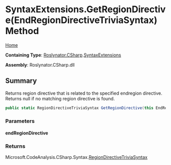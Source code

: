 <a name="_top"></a>

# SyntaxExtensions\.GetRegionDirective\(EndRegionDirectiveTriviaSyntax\) Method

[Home](../../../../README.md#_top)

**Containing Type**: [Roslynator.CSharp](../../README.md#_top)\.[SyntaxExtensions](../README.md#_top)

**Assembly**: Roslynator\.CSharp\.dll

## Summary

Returns region directive that is related to the specified endregion directive\. Returns null if no matching region directive is found\.

```csharp
public static RegionDirectiveTriviaSyntax GetRegionDirective(this EndRegionDirectiveTriviaSyntax endRegionDirective)
```

### Parameters

#### endRegionDirective

### Returns

Microsoft\.CodeAnalysis\.CSharp\.Syntax\.[RegionDirectiveTriviaSyntax](https://docs.microsoft.com/en-us/dotnet/api/microsoft.codeanalysis.csharp.syntax.regiondirectivetriviasyntax)

